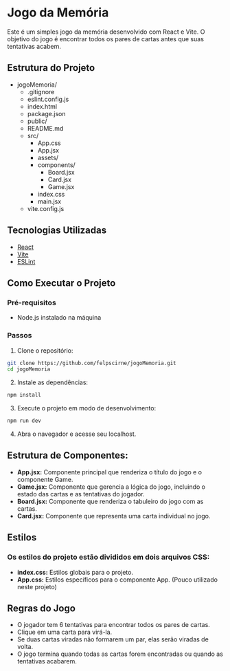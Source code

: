 # Jogo da Memória

Este é um simples jogo da memória desenvolvido com React e Vite. O objetivo do jogo é encontrar todos os pares de cartas antes que suas tentativas acabem.

## Estrutura do Projeto

- jogoMemoria/
  - .gitignore
  - eslint.config.js
  - index.html
  - package.json
  - public/
  - README.md
  - src/
    - App.css
    - App.jsx
    - assets/
    - components/
      - Board.jsx
      - Card.jsx
      - Game.jsx
    - index.css
    - main.jsx
  - vite.config.js

## Tecnologias Utilizadas

- [React](https://reactjs.org/)
- [Vite](https://vitejs.dev/)
- [ESLint](https://eslint.org/)

## Como Executar o Projeto

### Pré-requisitos

- Node.js instalado na máquina

### Passos

1. Clone o repositório:

```sh
git clone https://github.com/felpscirne/jogoMemoria.git
cd jogoMemoria
```

2. Instale as dependências:
```sh
npm install
```

3. Execute o projeto em modo de desenvolvimento:
```sh
npm run dev
```
4. Abra o navegador e acesse seu localhost.



## Estrutura de Componentes:

  - <b>App.jsx:</b> Componente principal que renderiza o título do jogo e o componente Game.<br>
  - <b>Game.jsx:</b> Componente que gerencia a lógica do jogo, incluindo o estado das cartas e as tentativas do jogador.<br>
  - <b>Board.jsx:</b> Componente que renderiza o tabuleiro do jogo com as cartas.<br>
  - <b>Card.jsx:</b> Componente que representa uma carta individual no jogo.


## Estilos

### Os estilos do projeto estão divididos em dois arquivos CSS:

- <b>index.css:</b> Estilos globais para o projeto. <br>
- <b>App.css:</b> Estilos específicos para o componente App. (Pouco utilizado neste projeto)


## Regras do Jogo
- O jogador tem 6 tentativas para encontrar todos os pares de cartas.<br>
- Clique em uma carta para virá-la.<br>
- Se duas cartas viradas não formarem um par, elas serão viradas de volta.<br>
- O jogo termina quando todas as cartas forem encontradas ou quando as tentativas acabarem.
